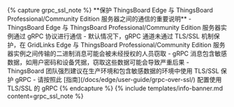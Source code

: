 <br>
{% capture grpc_ssl_note %}
**保护 ThingsBoard Edge 与 ThingsBoard Professional/Community Edition 服务器之间的通信的重要说明**
- ThingsBoard Edge 与 ThingsBoard Professional/Community Edition 服务器实例通过 gRPC 协议进行通信
- 默认情况下，gRPC 通道未通过 TLS/SSL 机制保护，在 GridLinks Edge 与 ThingsBoard Professional/Community Edition 服务器实例之间传输的二进制消息可能会被未经授权的人员窃取
- gRPC 消息包含敏感数据，如用户密码和设备凭据，窃取这些数据可能会导致严重后果
- ThingsBoard 团队强烈建议在生产环境和包含敏感数据的环境中使用 TLS/SSL 保护 gRPC
- 请按照此 [指南](/docs/edge/user-guide/grpc-over-ssl/) 配置使用 TLS/SSL 的 gRPC
{% endcapture %}
{% include templates/info-banner.md content=grpc_ssl_note %}